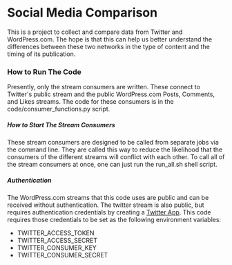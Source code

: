 # Social Media Comparison

This is a project to collect and compare data from Twitter and WordPress.com. The hope is that this can help us better understand the differences between these two networks in the type of content and the timing of its publication. 

### How to Run The Code

Presently, only the stream consumers are written. These connect to Twitter's public stream and the public WordPress.com Posts, Comments, and Likes streams. The code for these consumers is in the code/consumer_functions.py script. 

##### How to Start The Stream Consumers

These stream consumers are designed to be called from separate jobs via the command line. They are called this way to reduce the likelihood that the consumers of the different streams will conflict with each other. To call all of the stream consumers at once, one can just run the run_all.sh shell script.

##### Authentication

The WordPress.com streams that this code uses are public and can be received without authentication. The twitter stream is also public, but requires authentication credentials by creating a [Twitter App](https://apps.twitter.com/). This code requires those credentials to be set as the following environment variables:

* TWITTER_ACCESS_TOKEN
* TWITTER_ACCESS_SECRET
* TWITTER_CONSUMER_KEY
* TWITTER_CONSUMER_SECRET
